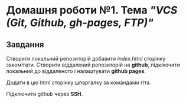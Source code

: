 # Домашня роботи №1. Тема *"VCS (Git, Github, gh-pages, FTP)"*
## Завдання
Створити локальний репозиторій добавити *index.html* сторінку закомітати. Створити віддалений репозиторій на **github**, підключити локальний до віддаленого і налаштувати **github pages**.

Додати в цю *html* сторiнку шпаргалку за командами гіта. 

Підключити github через **SSH**.